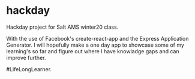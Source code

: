 # hackday
Hackday project for Salt AMS winter20 class.

With the use of Facebook's create-react-app and the Express Application Generator. 
I will hopefully make a one day app to showcase some of my learning's so far and figure out where I have knowladge gaps and can improve further.

#LifeLongLearner.